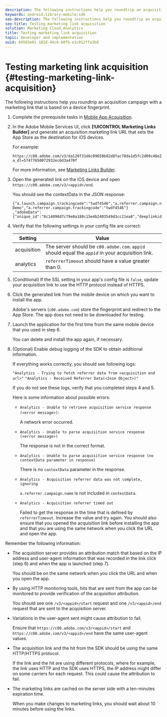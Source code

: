 ```yaml
---
description: The following instructions help you roundtrip an acquisition campaign with a marketing link that is based on a device fingerprint.
keywords: android;library;mobile;sdk
seo-description: The following instructions help you roundtrip an acquisition campaign with a marketing link that is based on a device fingerprint.
seo-title: Testing marketing link acquisition
solution: Marketing Cloud,Analytics
title: Testing marketing link acquisition
topic: Developer and implementation
uuid: 69503e01-182d-44c6-b0fb-e1c012ffa3bd
---
```


# Testing marketing link acquisition {#testing-marketing-link-acquisition}

The following instructions help you roundtrip an acquisition campaign with a marketing link that is based on a device fingerprint.

1. Complete the prerequisite tasks in [Mobile App Acquisition](/help/ios/acquisition-main/acquisition.md).
1. In the Adobe Mobile Services UI, click **[!UICONTROL Marketing Links Builder]** and generate an acquisition marketing link URL that sets the App Store as the destination for iOS devices.

    For example:

    ```
    https://c00.adobe.com/v3/da120731d6c09658b82d8fac78da1d5fc2d09c48e21b3a55f9e2d7344e08425d/start?a_dl=57477650072932ec6d3a470f
    ```

    For more information, see [Marketing Links Builder](/help/using/acquisition-main/c-marketing-links-builder/c-marketing-links-builder.md).


1. Open the generated link on the iOS device and open `https://c00.adobe.com/v3/<appid>/end`.

   You should see the contextData in the JSON response:

   ```js{"fingerprint":"bae91bb778f0ad52e37f0892961d06ac6a5c935b","endCallbacks":["***"],"timestamp":1464301217,"appguid":"da120731d6c09658b82d8fac78da1d5fc2d09c48e21b3a55f9e2d7344e08425d","contextData":
   {"a.launch.campaign.trackingcode":"twdf4546","a.referrer.campaign.name":"iOS Demo","a.referrer.campaign.trackingcode":"twdf4546"}
   ,"adobeData":{"unique_id":"8c14098d7c79e8a180c15e4b2403549d3cc21ea8","deeplinkid":"57477650072932ec6d3a470f"}}
   ```

1. Verify that the following settings in your config file are correct:

    | Setting | Value |
    |--- |--- |
    |acquisition|The server should be  `c00.adobe.com`. `appid` should equal the  *`appid`* in your acquisition link.|
    |analytics|`referrerTimeout` should have a value greater than 0.|

1. (Conditional) If the SSL setting in your app's config file is `false`, update your acquisition link to use the HTTP protocol instead of HTTPS.
1. Click the generated link from the mobile device on which you want to install the app.

   Adobe's servers (`c00.adobe.com`) store the fingerprint and redirect to the App Store. The app does not need to be downloaded for testing. 
1. Launch the application for the first time from the same mobile device that you used in step 6.

   You can delete and install the app again, if necessary. 
1. (Optional) Enable debug logging of the SDK to obtain additional information.

   If everything works correctly, you should see following logs:

    `"Analytics - Trying to fetch referrer data from <acquisition end url>"`
    `"Analytics - Received Referrer Data(<Json Object>)"`

   If you do not see these logs, verify that you completed steps 4 and 5.

   Here is some information about possible errors: 

   * `Analytics - Unable to retrieve acquisition service response (<error message>)`: 
  
      A network error occurred. 

   * `Analytics - Unable to parse acquisition service response (<error message>)`

     The response is not in the correct format.

   * `Analytics - Unable to parse acquisition service response (no contextData parameter in response)`

     There is no `contextData` parameter in the response.

   * `Analytics - Acquisition referrer data was not complete, ignoring`

     `a.referrer.campaign.name` is not included in `contextData`.

   * `Analytics - Acquisition referrer timed out`

     Failed to get the response in the time that is defined by `referrerTimeout`. Increase the value and try again. You should also ensure that you opened the acquisition link before installing the app and that you are using the same network when you click the URL and open the app. 

Remember the following information:

* The acquisition server provides an attribution match that based on the IP address and user-agent information that was recorded in the link click (step 6) and when the app is launched (step 7). 

    You should be on the same network when you click the URL and when you open the app. 

* By using HTTP monitoring tools, hits that are sent from the app can be monitored to provide verification of the acquisition attribution. 

    You should see one `/v3/<appid>/start` request and one `/v3/<appid>/end` request that are sent to the acquisition server. 

* Variations in the user-agent sent might cause attribution to fail. 

  Ensure that `https://c00.adobe.com/v3/<appid>/start` and `https://c00.adobe.com/v3/<appid>/end` have the same user-agent values. 

* The acquisition link and the hit from the SDK should be using the same HTTP/HTTPS protocol. 

  If the link and the hit are using different protocols, where for example, the link uses HTTP and the SDK uses HTTPS, the IP address might differ on some carriers for each request. This could cause the attribution to fail. 

* The marketing links are cached on the server side with a ten-minutes expiration time. 

  When you make changes to marketing links, you should wait about 10 minutes before using the links.